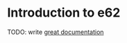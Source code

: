 # Introduction to e62

TODO: write [great documentation](http://jacobian.org/writing/what-to-write/)

